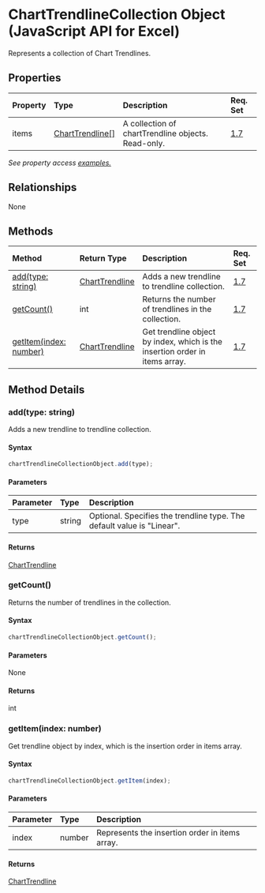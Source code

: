 # ChartTrendlineCollection Object (JavaScript API for Excel)

Represents a collection of Chart Trendlines.

## Properties

| Property	   | Type	|Description| Req. Set|
|:---------------|:--------|:----------|:----|
|items|[ChartTrendline[]](charttrendline.md)|A collection of chartTrendline objects. Read-only.|[1.7](../requirement-sets/excel-api-requirement-sets.md)|

_See property access [examples.](#property-access-examples)_

## Relationships
None


## Methods

| Method		   | Return Type	|Description| Req. Set|
|:---------------|:--------|:----------|:----|
|[add(type: string)](#addtype-string)|[ChartTrendline](charttrendline.md)|Adds a new trendline to trendline collection.|[1.7](../requirement-sets/excel-api-requirement-sets.md)|
|[getCount()](#getcount)|int|Returns the number of trendlines in the collection.|[1.7](../requirement-sets/excel-api-requirement-sets.md)|
|[getItem(index: number)](#getitemindex-number)|[ChartTrendline](charttrendline.md)|Get trendline object by index, which is the insertion order in items array.|[1.7](../requirement-sets/excel-api-requirement-sets.md)|

## Method Details


### add(type: string)
Adds a new trendline to trendline collection.

#### Syntax
```js
chartTrendlineCollectionObject.add(type);
```

#### Parameters
| Parameter	   | Type	|Description|
|:---------------|:--------|:----------|
|type|string|Optional. Specifies the trendline type. The default value is "Linear".|

#### Returns
[ChartTrendline](charttrendline.md)

### getCount()
Returns the number of trendlines in the collection.

#### Syntax
```js
chartTrendlineCollectionObject.getCount();
```

#### Parameters
None

#### Returns
int

### getItem(index: number)
Get trendline object by index, which is the insertion order in items array.

#### Syntax
```js
chartTrendlineCollectionObject.getItem(index);
```

#### Parameters
| Parameter	   | Type	|Description|
|:---------------|:--------|:----------|
|index|number|Represents the insertion order in items array.|

#### Returns
[ChartTrendline](charttrendline.md)
